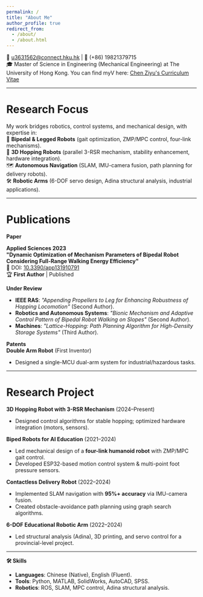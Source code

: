 ```yaml
---
permalink: /
title: "About Me"
author_profile: true
redirect_from: 
  - /about/
  - /about.html
---
```

📧 u3631562@connect.hku.hk | 📱 (+86) 19821379715  
🎓 Master of Science in Engineering (Mechanical Engineering) at The University of Hong Kong. 
You can find myV here: [Chen Ziyu's Curriculum Vitae](zoeychen02.github.io/assets/Curriculum_Vitae.pdf)

---
# Research Focus
My work bridges robotics, control systems, and mechanical design, with expertise in:  
🤖 **Bipedal & Legged Robots** (gait optimization, ZMP/MPC control, four-link mechanisms).  
🚀 **3D Hopping Robots** (parallel 3-RSR mechanism, stability enhancement, hardware integration).  
🗺️ **Autonomous Navigation** (SLAM, IMU-camera fusion, path planning for delivery robots).  
🛠️ **Robotic Arms** (6-DOF servo design, Adina structural analysis, industrial applications).  

---

# Publications  

**Paper**

**Applied Sciences 2023**  
**"Dynamic Optimization of Mechanism Parameters of Bipedal Robot Considering Full-Range Walking Energy Efficiency"**  
🔗 DOI: [10.3390/app131910791](https://doi.org/10.3390/app131910791)  
🏆 **First Author** | Published  

**Under Review**  
- **IEEE RAS**: *"Appending Propellers to Leg for Enhancing Robustness of Hopping Locomotion"* (Second Author).  
- **Robotics and Autonomous Systems**: *"Bionic Mechanism and Adaptive Control Pattern of Bipedal Robot Walking on Slopes"* (Second Author).  
- **Machines**: *"Lattice-Hopping: Path Planning Algorithm for High-Density Storage Systems"* (Third Author).  


**Patents**  
**Double Arm Robot** (First Inventor)  
- Designed a single-MCU dual-arm system for industrial/hazardous tasks.  
----

# Research Project

**3D Hopping Robot with 3-RSR Mechanism** (2024–Present)  
- Designed control algorithms for stable hopping; optimized hardware integration (motors, sensors).

**Biped Robots for AI Education** (2021–2024)  
- Led mechanical design of a **four-link humanoid robot** with ZMP/MPC gait control.  
- Developed ESP32-based motion control system & multi-point foot pressure sensors.  

**Contactless Delivery Robot** (2022–2024)  
- Implemented SLAM navigation with **95%+ accuracy** via IMU-camera fusion.  
- Created obstacle-avoidance path planning using graph search algorithms.  

**6-DOF Educational Robotic Arm** (2022–2024)  
- Led structural analysis (Adina), 3D printing, and servo control for a provincial-level project.  

---

**🛠️ Skills**  
- **Languages**: Chinese (Native), English (Fluent).  
- **Tools**: Python, MATLAB, SolidWorks, AutoCAD, SPSS.  
- **Robotics**: ROS, SLAM, MPC control, Adina structural analysis.  
